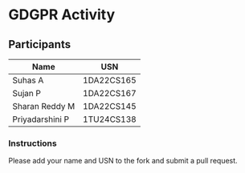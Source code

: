 # GDGPR Activity

## Participants

| Name   | USN        |
|--------|------------|
| Suhas A| 1DA22CS165 |
| Sujan P| 1DA22CS167 |
| Sharan Reddy M| 1DA22CS145|
|Priyadarshini P|1TU24CS138|

### Instructions
Please add your name and USN to the fork and submit a pull request.

